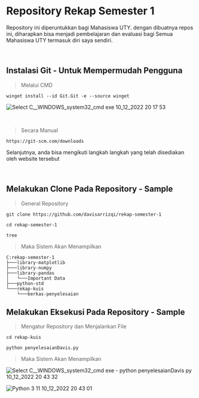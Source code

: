 # Repository Rekap Semester 1
Repository ini diperuntukkan bagi Mahasiswa UTY. dengan dibuatnya repos ini, diharapkan bisa menjadi
pembelajaran dan evaluasi bagi Semua Mahasiswa UTY termasuk diri saya sendiri.

<br/>

## Instalasi Git - Untuk Mempermudah Pengguna
> Melalui CMD
```
winget install --id Git.Git -e --source winget
```
![Select C__WINDOWS_system32_cmd exe 10_12_2022 20 17 53](https://user-images.githubusercontent.com/85699695/206857820-1546d975-a88a-450d-936f-4aa65565fe6e.png)

<br/>

> Secara Manual
```
https://git-scm.com/downloads
```
Selanjutnya, anda bisa mengikuti langkah langkah yang telah disediakan oleh website tersebut

<br/>

## Melakukan Clone Pada Repository - Sample
> General Repository
```
git clone https://github.com/davisarrizqi/rekap-semester-1
```
```
cd rekap-semester-1
```
```
tree
```

> Maka Sistem Akan Menampilkan
```
C:rekap-semester-1
├───library-matplotlib
├───library-numpy
├───library-pandas
│   └───Important Data
├───python-std
└───rekap-kuis
    └───berkas-penyelesaian
```

## Melakukan Eksekusi Pada Repository - Sample
> Mengatur Repository dan Menjalankan File
```
cd rekap-kuis
```
```
python penyelesaianDavis.py
```



> Maka Sistem Akan Menampilkan

![Select C__WINDOWS_system32_cmd exe - python  penyelesaianDavis py 10_12_2022 20 43 32](https://user-images.githubusercontent.com/85699695/206858290-ca767fa8-2268-412d-9b9f-67bff949e85a.png)

![Python 3 11 10_12_2022 20 43 01](https://user-images.githubusercontent.com/85699695/206858306-4ee62f7b-b163-4b52-b497-caa6fe691223.png)



